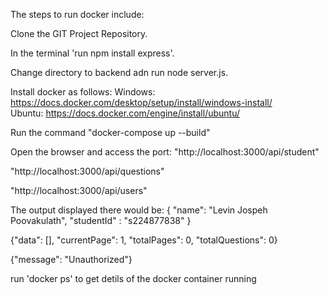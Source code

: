 The steps to run docker include:

Clone the GIT Project Repository.

In the terminal 'run npm install express'.

Change directory to backend adn run node server.js. 

Install docker as follows:
Windows: https://docs.docker.com/desktop/setup/install/windows-install/                                                                
Ubuntu: https://docs.docker.com/engine/install/ubuntu/

Run the command
"docker-compose up --build"

Open the browser and access the port:
"http://localhost:3000/api/student"

"http://localhost:3000/api/questions"

"http://localhost:3000/api/users"

The output displayed there would be:
{ "name": "Levin Jospeh Poovakulath", "studentId" : "s224877838" }

{"data": [], "currentPage": 1, "totalPages": 0, "totalQuestions": 0}

{"message": "Unauthorized"}

run 'docker ps' to get detils of the docker container running
